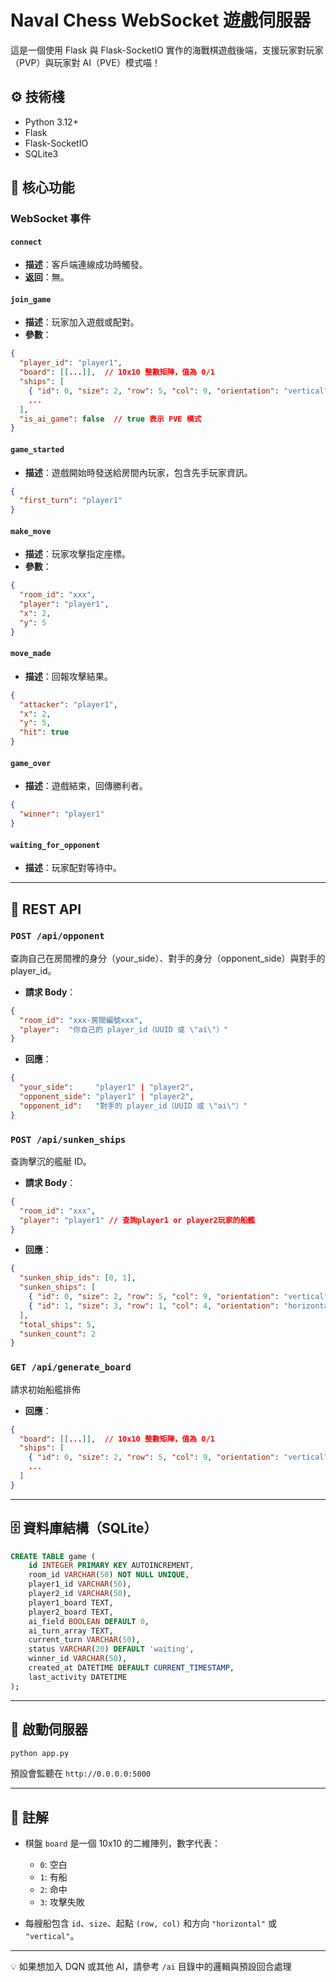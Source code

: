 # Naval Chess WebSocket 遊戲伺服器

這是一個使用 Flask 與 Flask-SocketIO 實作的海戰棋遊戲後端，支援玩家對玩家（PVP）與玩家對 AI（PVE）模式喵！

## ⚙️ 技術棧

- Python 3.12+
- Flask
- Flask-SocketIO
- SQLite3

## 🧠 核心功能

### WebSocket 事件

#### `connect`

- **描述**：客戶端連線成功時觸發。
- **返回**：無。

#### `join_game`

- **描述**：玩家加入遊戲或配對。
- **參數**：

```json
{
  "player_id": "player1",
  "board": [[...]],  // 10x10 整數矩陣，值為 0/1
  "ships": [
    { "id": 0, "size": 2, "row": 5, "col": 9, "orientation": "vertical" },
    ...
  ],
  "is_ai_game": false  // true 表示 PVE 模式
}
```

#### `game_started`

- **描述**：遊戲開始時發送給房間內玩家，包含先手玩家資訊。

```json
{
  "first_turn": "player1"
}
```

#### `make_move`

- **描述**：玩家攻擊指定座標。
- **參數**：

```json
{
  "room_id": "xxx",
  "player": "player1",
  "x": 2,
  "y": 5
}
```

#### `move_made`

- **描述**：回報攻擊結果。

```json
{
  "attacker": "player1",
  "x": 2,
  "y": 5,
  "hit": true
}
```

#### `game_over`

- **描述**：遊戲結束，回傳勝利者。

```json
{
  "winner": "player1"
}
```

#### `waiting_for_opponent`

- **描述**：玩家配對等待中。

---

## 🧩 REST API

### `POST /api/opponent`

查詢自己在房間裡的身分（your_side）、對手的身分（opponent_side）與對手的 player_id。

- **請求 Body**：

```json
{
  "room_id": "xxx-房間編號xxx",
  "player":  "你自己的 player_id（UUID 或 \"ai\"）"
}
```

- **回應**：

```json
{
  "your_side":     "player1" | "player2",
  "opponent_side": "player1" | "player2",
  "opponent_id":   "對手的 player_id（UUID 或 \"ai\"）"
}
```

### `POST /api/sunken_ships`

查詢擊沉的艦艇 ID。

- **請求 Body**：

```json
{
  "room_id": "xxx",
  "player": "player1" // 查詢player1 or player2玩家的船艦
}
```

- **回應**：

```json
{
  "sunken_ship_ids": [0, 1],
  "sunken_ships": [
    { "id": 0, "size": 2, "row": 5, "col": 9, "orientation": "vertical", "imageId": 2 },
    { "id": 1, "size": 3, "row": 1, "col": 4, "orientation": "horizontal", "imageId": 3 }
  ],
  "total_ships": 5,
  "sunken_count": 2
}
```

### `GET /api/generate_board`

請求初始船艦排佈

- **回應**：

```json
{
  "board": [[...]],  // 10x10 整數矩陣，值為 0/1
  "ships": [
    { "id": 0, "size": 2, "row": 5, "col": 9, "orientation": "vertical" },
    ...
  ]
}
```

---

## 🗄 資料庫結構（SQLite）

```sql
CREATE TABLE game (
    id INTEGER PRIMARY KEY AUTOINCREMENT,
    room_id VARCHAR(50) NOT NULL UNIQUE,
    player1_id VARCHAR(50),
    player2_id VARCHAR(50),
    player1_board TEXT,
    player2_board TEXT,
    ai_field BOOLEAN DEFAULT 0,
    ai_turn_array TEXT,
    current_turn VARCHAR(50),
    status VARCHAR(20) DEFAULT 'waiting',
    winner_id VARCHAR(50),
    created_at DATETIME DEFAULT CURRENT_TIMESTAMP,
    last_activity DATETIME
);
```

---

## 🚀 啟動伺服器

```bash
python app.py
```

預設會監聽在 `http://0.0.0.0:5000`

---

## 🐾 註解

- 棋盤 `board` 是一個 10x10 的二維陣列，數字代表：

  - `0`: 空白
  - `1`: 有船
  - `2`: 命中
  - `3`: 攻擊失敗

- 每艘船包含 `id`、`size`、起點 `(row, col)` 和方向 `"horizontal"` 或 `"vertical"`。

---

💡 如果想加入 DQN 或其他 AI，請參考 `/ai` 目錄中的邏輯與預設回合處理
